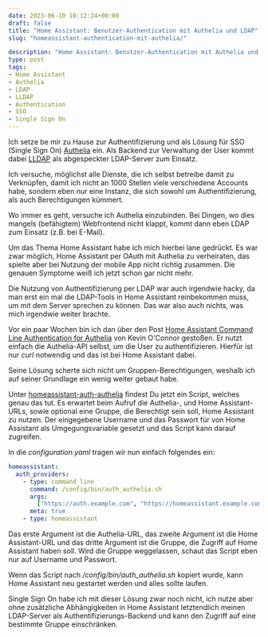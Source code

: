 ```yaml
---
date: 2023-06-10 10:12:24+00:00
draft: false
title: "Home Assistant: Benutzer-Authentication mit Authelia und LDAP"
slug: "homeassistant-authentication-mit-authelia/"

description: "Home Assistant: Benutzer-Authentication mit Authelia und LDAP"
type: post
tags:
- Home Assistant
- Authelia
- LDAP
- LLDAP
- Authentication
- SSO
- Single Sign On
---
```


Ich setze be mir zu Hause zur Authentifizierung und als Lösung für SSO (Single Sign On) [Authelia](https://authelia.com) ein. Als Backend zur Verwaltung der User kommt dabei [LLDAP](https://github.com/lldap/lldap) als abgespeckter LDAP-Server zum Einsatz.

Ich versuche, möglichst alle Dienste, die ich selbst betreibe damit zu Verknüpfen, damit ich nicht an 1000 Stellen viele verschiedene Accounts habe, sondern eben nur eine Instanz, die sich sowohl um Authentifizierung, als auch Berechtigungen kümmert.

Wo immer es geht, versuche ich Authelia einzubinden. Bei Dingen, wo dies mangels (befähigtem) Webfrontend nicht klappt, kommt dann eben LDAP zum Einsatz (z.B. bei E-Mail).

Um das Thema Home Assistant habe ich mich hierbei lane gedrückt. Es war zwar möglich, Home Assistant per OAuth mit Authelia zu verheiraten, das spielte aber bei Nutzung der mobile App nicht richtig zusammen. Die genauen Symptome weiß ich jetzt schon gar nicht mehr.

Die Nutzung von Authentifizierung per LDAP war auch irgendwie hacky, da man erst ein mal die LDAP-Tools in Home Assistant reinbekommen muss, um mit dem Server sprechen zu können. Das war also auch nichts, was mich irgendwie weiter brachte.

Vor ein paar Wochen bin ich dan über den Post [Home Assistant Command Line Authentication for Authelia](https://kevo.io/posts/2023-01-29-authelia-home-assistant-auth/) von Kevin O'Connor gestoßen. Er nutzt einfach die Authelia-API selbst, um die User zu authentifizieren. Hierfür ist nur _curl_ notwendig und das ist bei Home Assistant dabei.

Seine Lösung scherte sich nicht um Gruppen-Berechtigungen, weshalb ich auf seiner Grundlage ein wenig weiter gebaut habe.

Unter [homeassistant-auth-authelia](https://github.com/chrisb86/homeassistant-auth-authelia/) findest Du jetzt ein Script, welches genau das tut. Es erwartet beim Aufruf die Authelia-, und Home Assistant-URLs, sowie optional eine Gruppe, die Berechtigt sein soll, Home Assistant zu nutzen. Der eingegebene Username und das Passwort für von Home Assistant als Umgegungsvariable gesetzt und das Script kann darauf zugreifen.

In die _configuration.yaml_ tragen wir nun einfach folgendes ein:

```yaml
homeassistant:
  auth_providers:
    - type: command_line
      command: /config/bin/auth_authelia.sh
      args:
        ["https://auth.example.com", "https://homeassistant.example.com", "homeassistant_users"]
      meta: true
    - type: homeassistant
```

Das erste Argument ist die Authelia-URL, das zweite Argument ist die Home Assistant-URL und das dritte Argument ist die Gruppe, die Zugriff auf Home Assistant haben soll. Wird die Gruppe weggelassen, schaut das Script eben nur auf Username und Passwort.

Wenn das Script nach _/config/bin/auth_authelia.sh_ kopiert wurde, kann Home Assistant neu gestartet werden und alles sollte laufen.

Single Sign On habe ich mit dieser Lösung zwar noch nicht, ich nutze aber ohne zusätzliche Abhängigkeiten in Home Assistant letztendlich meinen LDAP-Server als Authentifizierungs-Backend und kann den Zugriff auf eine bestimmte Gruppe einschränken.